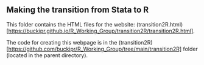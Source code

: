 ## Making the transition from Stata to R

This folder contains the HTML files for the website: (transition2R.html)[https://buckipr.github.io/R_Working_Group/transition2R/transition2R.html].


The code for creating this webpage is in the (transition2R)[https://github.com/buckipr/R_Working_Group/tree/main/transition2R] folder (located
in the parent directory).
